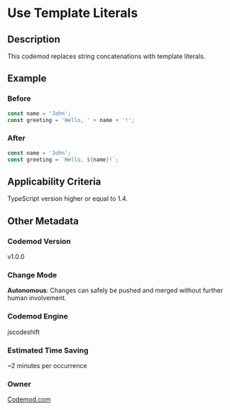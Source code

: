 # Use Template Literals

## Description

This codemod replaces string concatenations with template literals.

## Example

### Before

```jsx
const name = 'John';
const greeting = 'Hello, ' + name + '!';
```

### After

```jsx
const name = 'John';
const greeting = `Hello, ${name}!`;
```

## Applicability Criteria

TypeScript version higher or equal to 1.4.

## Other Metadata

### Codemod Version

v1.0.0

### Change Mode

**Autonomous**: Changes can safely be pushed and merged without further human involvement.

### **Codemod Engine**

jscodeshift

### Estimated Time Saving

~2 minutes per occurrence

### Owner

[Codemod.com](https://codemod.com)
